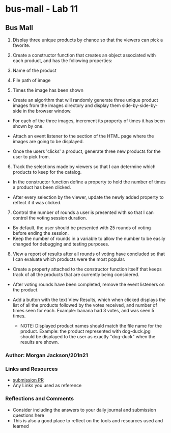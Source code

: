 # bus-mall - Lab 11

## Bus Mall

1. Display three unique products by chance so that the viewers can pick a favorite.

2. Create a constructor function that creates an object associated with each product, and has the following properties:

3. Name of the product
4. File path of image
5. Times the image has been shown

  - Create an algorithm that will randomly generate three unique product images from the images directory and display them side-by-side-by-side in the browser window.

  - For each of the three images, increment its property of times it has been shown by one.

  - Attach an event listener to the section of the HTML page where the images are going to be displayed.

  - Once the users 'clicks' a product, generate three new products for the user to pick from.

6. Track the selections made by viewers so that I can determine which products to keep for the catalog.

  - In the constructor function define a property to hold the number of times a product has been clicked.

  - After every selection by the viewer, update the newly added property to reflect if it was clicked.

7. Control the number of rounds a user is presented with so that I can control the voting session duration.

  - By default, the user should be presented with 25 rounds of voting before ending the session.
  - Keep the number of rounds in a variable to allow the number to be easily changed for debugging and testing purposes.

8. View a report of results after all rounds of voting have concluded so that I can evaluate which products were the most popular.

  - Create a property attached to the constructor function itself that keeps track of all the products that are currently being considered.

  - After voting rounds have been completed, remove the event listeners on the product.

  - Add a button with the text View Results, which when clicked displays the list of all the products followed by the votes received, and number of times seen for each. Example: banana had 3 votes, and was seen 5 times.

    - NOTE: Displayed product names should match the file name for the product. Example: the product represented with dog-duck.jpg should be displayed to the user as exactly "dog-duck" when the results are shown.

### Author: Morgan Jackson/201n21

### Links and Resources

- [submission PR](http://xyz.com)
- Any Links you used as reference

### Reflections and Comments

- Consider including the answers to your daily journal and submission questions here
- This is also a good place to reflect on the tools and resources used and learned
